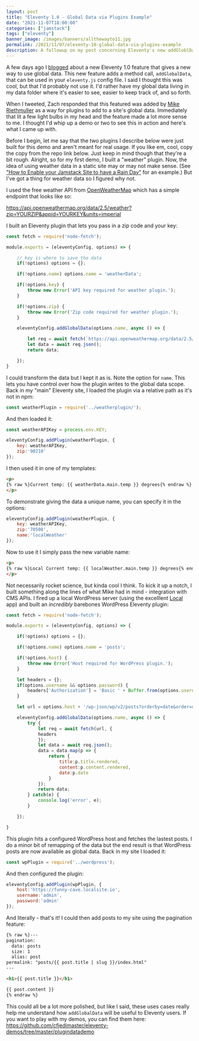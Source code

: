 ```yaml
---
layout: post
title: "Eleventy 1.0 - Global Data via Plugins Example"
date: "2021-11-07T18:00:00"
categories: ["jamstack"]
tags: ["eleventy"]
banner_image: /images/banners/allthewayto11.jpg
permalink: /2021/11/07/eleventy-10-global-data-via-plugins-example
description: A followup on my post concerning Eleventy's new addGloblData feature
---
```


A few days ago I [blogged](https://www.raymondcamden.com/2021/11/02/eleventy-10-new-option-for-global-data) about a new Eleventy 1.0 feature that gives a new way to use global data. This new feature adds a method call, `addGlobalData`, that can be used in your `eleventy.js` config file. I said I thought this was cool, but that I'd probably not use it. I'd rather have my global data living in my data folder where it's easier to see, easier to keep track of, and so forth. 

When I tweeted, Zach responded that this featured was added by [Mike Riethmuller](https://twitter.com/MikeRiethmuller) as a way for plugins to add to a site's global data. Immediately that lit a few light bulbs in my head and the feature made a lot more sense to me. I thought I'd whip up a demo or two to see this in action and here's what I came up with. 

Before I begin, let me say that the two plugins I describe below were just built for this demo and aren't meant for real usage. If you like em, cool, copy the copy from the repo link below. Just keep in mind though that they're a bit rough. Alright, so for my first demo, I built a "weather" plugin. Now, the idea of using weather data in a static site may or may not make sense. (See ["How to Enable your Jamstack Site to have a Rain Day"](https://www.raymondcamden.com/2020/07/06/how-to-enable-your-jamstack-site-to-have-a-rain-day) for an example.) But I've got a thing for weather data so I figured why not. 

I used the free weather API from [OpenWeatherMap](https://openweathermap.org/api) which has a simple endpoint that looks like so:

https://api.openweathermap.org/data/2.5/weather?zip=YOURZIP&appid=YOURKEY&units=imperial

I built an Eleventy plugin that lets you pass in a zip code and your key:

```js
const fetch = require('node-fetch');

module.exports = (eleventyConfig, options) => {

	// key is where to save the data
	if(!options) options = {};

	if(!options.name) options.name = 'weatherData';

	if(!options.key) {
		throw new Error('API key required for weather plugin.');
	}

	if(!options.zip) {
		throw new Error('Zip code required for weather plugin.');
	}

	eleventyConfig.addGlobalData(options.name, async () => {

		let req = await fetch(`https://api.openweathermap.org/data/2.5/weather?zip=${options.zip}&appid=${options.key}&units=imperial`);
		let data = await req.json();
		return data;

	});
}
```

I could transform the data but I kept it as is. Note the option for `name`. This lets you have control over how the plugin writes to the global data scope. Back in my "main" Eleventy site, I loaded the plugin via a relative path as it's not in npm:

```js
const weatherPlugin = require('../weatherplugin/');
```

And then loaded it:

```js
const weatherAPIKey = process.env.KEY;

eleventyConfig.addPlugin(weatherPlugin, { 
	key: weatherAPIKey,
	zip:'90210'
});
```

I then used it in one of my templates:

```html
<p>
{% raw %}Current temp: {{ weatherData.main.temp }} degrees{% endraw %}
</p>
```

To demonstrate giving the data a unique name, you can specify it in the options:

```js
eleventyConfig.addPlugin(weatherPlugin, { 
	key: weatherAPIKey,
	zip:'70508',
	name:'localWeather'
});
```

Now to use it I simply pass the new variable name:

```html
<p>
{% raw %}Local Current temp: {{ localWeather.main.temp }} degrees{% endraw %}
</p>
```

Not necessarily rocket science, but kinda cool I think. To kick it up a notch, I built something along the lines of what Mike had in mind - integration with CMS APIs. I fired up a local WordPress server (using the excelllent [Local](https://localwp.com/) app) and built an *incredibly* barebones WordPress Eleventy plugin:

```js
const fetch = require('node-fetch');

module.exports = (eleventyConfig, options) => {

	if(!options) options = {};

	if(!options.name) options.name = 'posts';

	if(!options.host) {
		throw new Error('Host required for WordPress plugin.');
	}

	let headers = {};
	if(options.username && options.password) {
		headers['Authorization'] = 'Basic ' + Buffer.from(options.username + ":" + options.password).toString('base64');
	}

  	let url = options.host + '/wp-json/wp/v2/posts?orderby=date&order=desc';

	eleventyConfig.addGlobalData(options.name, async () => {
		try {
			let req = await fetch(url, {
			headers
			});
			let data = await req.json();
			data = data.map(p => {
				return {
					title:p.title.rendered,
					content:p.content.rendered,
					date:p.date
				}
			});
			return data;
		} catch(e) {
			console.log('error', e);
		}

	});

}
```

This plugin hits a configured WordPress host and fetches the lastest posts. I do a minor bit of remapping of the data but the end result is that WordPress posts are now available as global data. Back in my site I loaded it:

```js
const wpPlugin = require('../wordpress');
```

And then configured the plugin:

```js
eleventyConfig.addPlugin(wpPlugin, { 
	host:'https://funny-cave.localsite.io',
	username:'admin',
	password:'admin'
});
```

And literally - that's it! I could then add posts to my site using the pagination feature:

```html
{% raw %}---
pagination:
  data: posts
  size: 1
  alias: post
permalink: "posts/{{ post.title | slug }}/index.html"
---

<h1>{{ post.title }}</h1>

{{ post.content }}
{% endraw %}
```

This could all be a lot more polished, but like I said, these uses cases really help me understand how `addGlobalData` will be useful to Eleventy users. If you want to play with my demos, you can find them here: <https://github.com/cfjedimaster/eleventy-demos/tree/master/plugindatademo>
